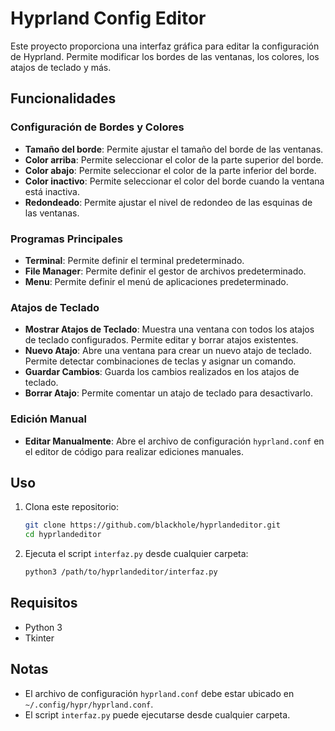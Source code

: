 # Hyprland Config Editor

Este proyecto proporciona una interfaz gráfica para editar la configuración de Hyprland. Permite modificar los bordes de las ventanas, los colores, los atajos de teclado y más.

## Funcionalidades

### Configuración de Bordes y Colores

- **Tamaño del borde**: Permite ajustar el tamaño del borde de las ventanas.
- **Color arriba**: Permite seleccionar el color de la parte superior del borde.
- **Color abajo**: Permite seleccionar el color de la parte inferior del borde.
- **Color inactivo**: Permite seleccionar el color del borde cuando la ventana está inactiva.
- **Redondeado**: Permite ajustar el nivel de redondeo de las esquinas de las ventanas.

### Programas Principales

- **Terminal**: Permite definir el terminal predeterminado.
- **File Manager**: Permite definir el gestor de archivos predeterminado.
- **Menu**: Permite definir el menú de aplicaciones predeterminado.

### Atajos de Teclado

- **Mostrar Atajos de Teclado**: Muestra una ventana con todos los atajos de teclado configurados. Permite editar y borrar atajos existentes.
- **Nuevo Atajo**: Abre una ventana para crear un nuevo atajo de teclado. Permite detectar combinaciones de teclas y asignar un comando.
- **Guardar Cambios**: Guarda los cambios realizados en los atajos de teclado.
- **Borrar Atajo**: Permite comentar un atajo de teclado para desactivarlo.

### Edición Manual

- **Editar Manualmente**: Abre el archivo de configuración `hyprland.conf` en el editor de código para realizar ediciones manuales.

## Uso

1. Clona este repositorio:
    ```sh
    git clone https://github.com/blackhole/hyprlandeditor.git
    cd hyprlandeditor
    ```

2. Ejecuta el script `interfaz.py` desde cualquier carpeta:
    ```sh
    python3 /path/to/hyprlandeditor/interfaz.py
    ```

## Requisitos

- Python 3
- Tkinter

## Notas

- El archivo de configuración `hyprland.conf` debe estar ubicado en `~/.config/hypr/hyprland.conf`.
- El script `interfaz.py` puede ejecutarse desde cualquier carpeta.
